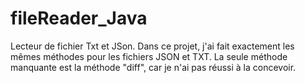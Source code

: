 # fileReader_Java
Lecteur de fichier Txt et JSon.
Dans ce projet, j'ai fait exactement les mêmes méthodes pour les fichiers JSON et TXT. La seule méthode manquante est la méthode "diff", car je n'ai pas réussi à la concevoir.
